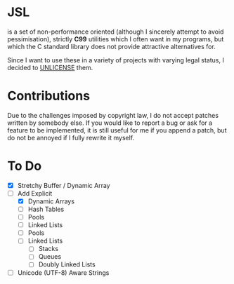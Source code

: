 # JSL

is a set of non-performance oriented (although I sincerely attempt to avoid pessimisation),
strictly **C99** utilities which I often want in my programs, but which the C standard library
does not provide attractive alternatives for.

Since I want to use these in a variety of projects with varying legal status, I decided to
[UNLICENSE](https://www.unlicense.org) them.

# Contributions

Due to the challenges imposed by copyright law, I do not accept patches
written by somebody else. If you would like to report a bug or ask for a
feature to be implemented, it is still useful for me if you append a patch,
but do not be annoyed if I fully rewrite it myself.

# To Do

- [x] Stretchy Buffer / Dynamic Array
- [ ] Add Explicit
    - [x] Dynamic Arrays
    - [ ] Hash Tables
    - [ ] Pools
    - [ ] Linked Lists
    - [ ] Pools
    - [ ] Linked Lists
        - [ ] Stacks
        - [ ] Queues
        - [ ] Doubly Linked Lists
- [ ] Unicode (UTF-8) Aware Strings
